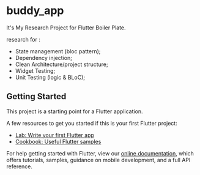 # buddy_app

It's My Research Project for Flutter Boiler Plate. 

research for :
- State management (bloc pattern); 
- Dependency injection; 
- Clean Architecture/project structure; 
- Widget Testing; 
- Unit Testing (logic & BLoC);

## Getting Started

This project is a starting point for a Flutter application.

A few resources to get you started if this is your first Flutter project:

- [Lab: Write your first Flutter app](https://flutter.dev/docs/get-started/codelab)
- [Cookbook: Useful Flutter samples](https://flutter.dev/docs/cookbook)

For help getting started with Flutter, view our
[online documentation](https://flutter.dev/docs), which offers tutorials,
samples, guidance on mobile development, and a full API reference.

